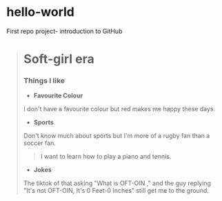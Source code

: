 # hello-world
First repo project- introduction to GitHub
># Soft-girl era
>### Things I like
>
>- **Favourite Colour**
>
> I don't have a favourite colour but red makes me happy these days.
>
>- **Sports**
>
>Don't know much about sports but I'm more of a rugby fan than a soccer fan.
>>I want to learn how to play a piano and tennis.
>
>- **Jokes**
>
>The tiktok of that asking "What is OFT-OIN ," and the guy replying "It's not OFT-OIN, It's 0 Feet-0 Inches" still get me to the ground.

